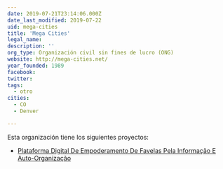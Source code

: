 ```yaml
---
date: 2019-07-21T23:14:06.000Z
date_last_modified: 2019-07-22
uid: mega-cities
title: 'Mega Cities'
legal_name: 
description: ''
org_type: Organización civil sin fines de lucro (ONG)
website: http://mega-cities.net/
year_founded: 1989
facebook: 
twitter: 
tags:
  - otro
cities: 
  - CO
  - Denver

---
```


Esta organización tiene los siguientes proyectos:

- [Plataforma Digital De Empoderamento De Favelas Pela Informação E Auto-Organização](/proyectos/plataforma-digital-de-empoderamento-de-favelas-pela-informacão-e-auto-organizacão)
